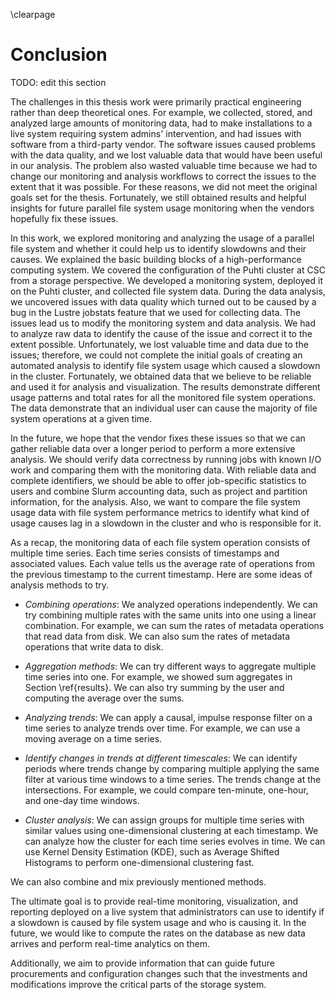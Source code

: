 \clearpage

# Conclusion
TODO: edit this section

The challenges in this thesis work were primarily practical engineering rather than deep theoretical ones.
For example, we collected, stored, and analyzed large amounts of monitoring data, had to make installations to a live system requiring system admins' intervention, and had issues with software from a third-party vendor.
The software issues caused problems with the data quality, and we lost valuable data that would have been useful in our analysis.
The problem also wasted valuable time because we had to change our monitoring and analysis workflows to correct the issues to the extent that it was possible.
For these reasons, we did not meet the original goals set for the thesis.
Fortunately, we still obtained results and helpful insights for future parallel file system usage monitoring when the vendors hopefully fix these issues.

In this work, we explored monitoring and analyzing the usage of a parallel file system and whether it could help us to identify slowdowns and their causes.
We explained the basic building blocks of a high-performance computing system.
We covered the configuration of the Puhti cluster at CSC from a storage perspective.
We developed a monitoring system, deployed it on the Puhti cluster, and collected file system data.
During the data analysis, we uncovered issues with data quality which turned out to be caused by a bug in the Lustre jobstats feature that we used for collecting data.
The issues lead us to modify the monitoring system and data analysis.
We had to analyze raw data to identify the cause of the issue and correct it to the extent possible.
Unfortunately, we lost valuable time and data due to the issues; therefore, we could not complete the initial goals of creating an automated analysis to identify file system usage which caused a slowdown in the cluster.
Fortunately, we obtained data that we believe to be reliable and used it for analysis and visualization.
The results demonstrate different usage patterns and total rates for all the monitored file system operations.
The data demonstrate that an individual user can cause the majority of file system operations at a given time.

In the future, we hope that the vendor fixes these issues so that we can gather reliable data over a longer period to perform a more extensive analysis.
We should verify data correctness by running jobs with known I/O work and comparing them with the monitoring data.
With reliable data and complete identifiers, we should be able to offer job-specific statistics to users and combine Slurm accounting data, such as project and partition information, for the analysis.
Also, we want to compare the file system usage data with file system performance metrics to identify what kind of usage causes lag in a slowdown in the cluster and who is responsible for it.

As a recap, the monitoring data of each file system operation consists of multiple time series.
Each time series consists of timestamps and associated values.
Each value tells us the average rate of operations from the previous timestamp to the current timestamp.
Here are some ideas of analysis methods to try.

- *Combining operations*:
  We analyzed operations independently.
  We can try combining multiple rates with the same units into one using a linear combination.
  For example, we can sum the rates of metadata operations that read data from disk.
  We can also sum the rates of metadata operations that write data to disk.

- *Aggregation methods*:
  We can try different ways to aggregate multiple time series into one.
  For example, we showed sum aggregates in Section \ref{results}.
  We can also try summing by the user and computing the average over the sums.

- *Analyzing trends*:
  We can apply a causal, impulse response filter on a time series to analyze trends over time.
  For example, we can use a moving average on a time series.

- *Identify changes in trends at different timescales*:
  We can identify periods where trends change by comparing multiple applying the same filter at various time windows to a time series.
  The trends change at the intersections.
  For example, we could compare ten-minute, one-hour, and one-day time windows.

- *Cluster analysis*:
  We can assign groups for multiple time series with similar values using one-dimensional clustering at each timestamp.
  We can analyze how the cluster for each time series evolves in time.
  We can use Kernel Density Estimation (KDE), such as Average Shifted Histograms to perform one-dimensional clustering fast.

We can also combine and mix previously mentioned methods.

<!-- TODO: looking monitoring data as a stream (not batch) -->

The ultimate goal is to provide real-time monitoring, visualization, and reporting deployed on a live system that administrators can use to identify if a slowdown is caused by file system usage and who is causing it.
In the future, we would like to compute the rates on the database as new data arrives and perform real-time analytics on them.

Additionally, we aim to provide information that can guide future procurements and configuration changes such that the investments and modifications improve the critical parts of the storage system.
